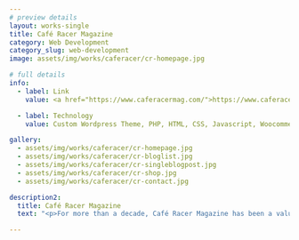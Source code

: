 ```yaml
---
# preview details
layout: works-single
title: Café Racer Magazine
category: Web Development
category_slug: web-development
image: assets/img/works/caferacer/cr-homepage.jpg

# full details
info:
  - label: Link
    value: <a href="https://www.caferacermag.com/">https://www.caferacermag.com/</a>

  - label: Technology
    value: Custom Wordpress Theme, PHP, HTML, CSS, Javascript, Woocommerce, Groups, Advanced Custom Fields

gallery:
  - assets/img/works/caferacer/cr-homepage.jpg
  - assets/img/works/caferacer/cr-bloglist.jpg
  - assets/img/works/caferacer/cr-singleblogpost.jpg
  - assets/img/works/caferacer/cr-shop.jpg
  - assets/img/works/caferacer/cr-contact.jpg

description2:
  title: Café Racer Magazine
  text: "<p>For more than a decade, Café Racer Magazine has been a valued client, and our collaboration has encompassed a diverse range of projects centered around their website. Notably, I spearheaded the creation of a subscription-based digital magazine, providing their readers with an immersive and dynamic online experience. Additionally, I developed a subscription-based video streaming platform, enhancing their multimedia content delivery through Café Racer TV. Furthermore, the website serves as a global storefront, facilitating purchases from enthusiasts all around the world, offering a wide array of products, from trendy t-shirts to coveted back issues.</p>"

---
```

 